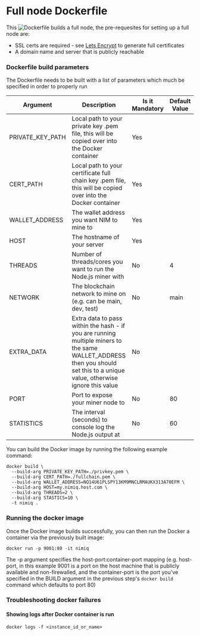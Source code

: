 # Full node Dockerfile

This ![Dockerfile]('./Dockerfile') builds a full node, the pre-requesites for setting up a full node are:

* SSL certs are required - see [Lets Encrypt](https://letsencrypt.org/) to generate full certificates
* A domain name and server that is publicly reachable

### Dockerfile build parameters

The Dockerfile needs to be built with a list of parameters which much be specified in order to properly run

| Argument | Description | Is it Mandatory | Default Value
| --- | --- | --- | --- |
| PRIVATE_KEY_PATH  | Local path to your private key .pem file, this will be copied over into the Docker container  | Yes | |
| CERT_PATH  | Local path to your certificate full chain key .pem file, this will be copied over into the Docker container  | Yes | |
| WALLET_ADDRESS  | The wallet address you want NIM to mine to | Yes | |
| HOST  | The hostname of your server | Yes | |
| THREADS  | Number of threads/cores you want to run the Node.js miner with | No | 4 |
| NETWORK  | The blockchain network to mine on (e.g. can be main, dev, test) | No | main |
| EXTRA_DATA  | Extra data to pass within the hash - if you are running multiple miners to the same WALLET_ADDRESS then you should set this to a unique value, otherwise ignore this value | No | |
| PORT  | Port to expose your miner node to | No | 80 |
| STATISTICS  | The interval (seconds) to console log the Node.js output at | No | 60 |

You can build the Docker image by running the following example command:

```
docker build \
  --build-arg PRIVATE_KEY_PATH=./privkey.pem \
  --build-arg CERT_PATH=./fullchain.pem \
  --build-arg WALLET_ADDRESS=NQ14U61PLSPY13KM9MNCLRMAUKX313A70EFM \
  --build-arg HOST=my.nimiq.host.com \
  --build-arg THREADS=2 \
  --build-arg STASTICS=10 \
  -t nimiq .
```

### Running the docker image

Once the Docker image builds successfully, you can then run the Docker a container via the previously built image:

```
docker run -p 9001:80 -it nimiq
```

The -p argument specifies the host-port:container-port mapping (e.g. host-port, in this example 9001 is a  port on the host machine that is publicly available and non-firewalled, and the container-port is the port you've specified in the BUILD argument in the previous step's `docker build` command which defaults to port 80)


### Troubleshooting docker failures


#### Showing logs after Docker container is run

`docker logs -f <instance_id_or_name>`

